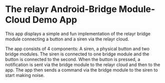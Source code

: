 # The relayr Android-Bridge Module-Cloud Demo App

This app displays a simple and fun implementation of the relayr bridge module connecting a button and a siren via the relayr cloud.

The app consists of 4 components: A siren, a physical button and two bridge modules. 
The siren is connected to one bridge module and the button is connected to the second. 
When the button is pressed, a notification is sent via the bridge module to the relayr cloud and then to the app. The app then sends a command via the bridge module to the siren to start making noise.